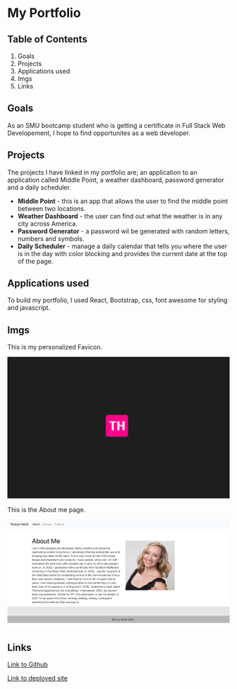 # My Portfolio
## Table of Contents
1. Goals
2. Projects
3. Applications used
4. Imgs
5. Links
## Goals
As an SMU bootcamp student who is getting a certificate in Full Stack Web Developement, I hope to find opportunites as a web developer. 

## Projects
The projects I have linked in my portfolio are; an application to an application called Middle Point, a weather dashboard, password generator and a daily scheduler.
* **Middle Point** - this is an app that allows the user to find the middle point between two locations.
* **Weather Dashboard** - the user can find out what the weather is in any city across America.
* **Password Generator** - a password wil be generated with random letters, numbers and symbols. 
* **Daily Scheduler** - manage a daily calendar that tells you where the user is in the day with color blocking and provides the current date at the top of the page. 

## Applications used
To build my portfolio, I used React, Bootstrap, css, font awesome for styling and javascript.
## Imgs
This is my personalized Favicon.

![screenshot](public/images/favicon.png)

This is the About me page.

![screenshot](public/images/about.png)
## Links
[Link to Github](https://github.com/teresaheidt/teresa-heidt-portfolio.git)

[Link to deployed site]()
